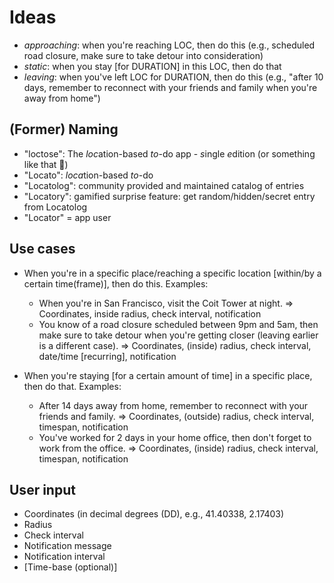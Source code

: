 # Ideas

- *approaching*: when you're reaching LOC, then do this (e.g., scheduled road closure, make sure to take detour into consideration)
- *static*: when you stay [for DURATION] in this LOC, then do that
- *leaving*: when you've left LOC for DURATION, then do this (e.g., "after 10 days, remember to reconnect with your friends and family when you're away from home")

## (Former) Naming

- "loctose": The *loc*ation-based *to*-do app - *s*ingle *e*dition (or something like that :tada:)
- "Locato": *loca*tion-based *to*-do
- "Locatolog": community provided and maintained catalog of entries
- "Locatory": gamified surprise feature: get random/hidden/secret entry from Locatolog
- "Locator" = app user

## Use cases

- When you're in a specific place/reaching a specific location [within/by a certain time(frame)], then do this. Examples:

  - When you're in San Francisco, visit the Coit Tower at night. => Coordinates, inside radius, check interval, notification
  - You know of a road closure scheduled between 9pm and 5am, then make sure to take detour when you're getting closer (leaving earlier is a different case). => Coordinates, (inside) radius, check interval, date/time [recurring], notification

- When you're staying [for a certain amount of time] in a specific place, then do that. Examples:

  - After 14 days away from home, remember to reconnect with your friends and family. => Coordinates, (outside) radius, check interval, timespan, notification
  - You've worked for 2 days in your home office, then don't forget to work from the office. => Coordinates, (inside) radius, check interval, timespan, notification

## User input

- Coordinates (in decimal degrees (DD), e.g., 41.40338, 2.17403)
- Radius
- Check interval
- Notification message
- Notification interval
- [Time-base (optional)]
